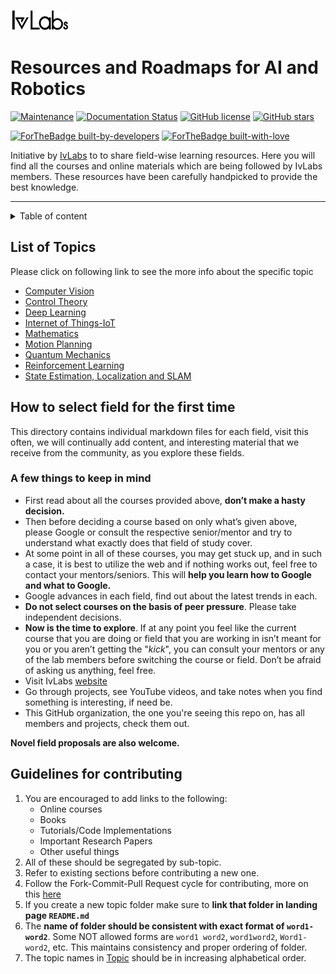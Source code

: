 ![](ivlabs-black.png)
# Resources and Roadmaps for AI and Robotics 

[![Maintenance](https://img.shields.io/badge/Maintained%3F-yes-green.svg)](https://GitHub.com/Naereen/StrapDown.js/graphs/commit-activity) [![Documentation Status](https://readthedocs.org/projects/ansicolortags/badge/?version=latest)](http://ansicolortags.readthedocs.io/?badge=latest) [![GitHub license](https://img.shields.io/github/license/Naereen/StrapDown.js.svg)](https://github.com/Naereen/StrapDown.js/blob/master/LICENSE) [![GitHub stars](https://img.shields.io/github/stars/Naereen/StrapDown.js.svg?style=social&label=Star&maxAge=2592000)](https://GitHub.com/Naereen/StrapDown.js/stargazers/)

[![ForTheBadge built-by-developers](http://ForTheBadge.com/images/badges/built-by-developers.svg)](https://GitHub.com/Naereen/)
[![ForTheBadge built-with-love](http://ForTheBadge.com/images/badges/built-with-love.svg)](https://GitHub.com/Naereen/)




Initiative by [IvLabs](http://www.ivlabs.in/) to  to share field-wise learning resources.
Here you will find all the courses and online materials which are being followed by IvLabs members. These resources have been carefully handpicked to provide the best knowledge.

---
<details>
<summary>Table of content</summary>

* [List of Topics](#topics)
* [Field Selection](#field-selection)
	- [A few things to keep in mind](#a-few-things-to-keep-in-mind)
* [Guidelines for contributing](#guidelines-for-contributing)
</details>

## List of Topics
Please click on following link to see the more info about the specific topic

* [Computer Vision](computer-vision)
* [Control Theory](control-theory)
* [Deep Learning](deep-learning)
* [Internet of Things-IoT](iot)
* [Mathematics](mathematics)
* [Motion Planning](motion-planning)
* [Quantum Mechanics](quantum-mechanics)
* [Reinforcement Learning](reinforcement-learning)
* [State Estimation, Localization and SLAM](state-estimation-localization-slam)


## How to select field for the first time

This directory contains individual markdown files for each field, visit this often, we will continually add content, and interesting material that we receive from the community, as you explore these fields.

### A few things to keep in mind

- First read about all the courses provided above, **don’t make a hasty decision.**
- Then before deciding a course based on only what’s given above, please Google or consult the respective senior/mentor and try to understand what exactly does that field of study cover.
- At some point in all of these courses, you may get stuck up, and in such a case, it is best to utilize the web and if nothing works out, feel free to contact your mentors/seniors. This will **help you learn how to Google and what to Google.**
- Google advances in each field, find out about the latest trends in each.
- **Do not select courses on the basis of peer pressure**. Please take independent decisions.
- **Now is the time to explore**. If at any point you feel like the current course that you are doing or field that you are working in isn’t meant for you or you aren’t getting the "*kick*", you can consult your mentors or any of the lab members before switching the course or field. Don’t be afraid of asking us anything, feel free.
- Visit IvLabs [website](https://ivlabs.in)
- Go through projects, see YouTube videos, and take notes when you find something is interesting, if need be.
- This GitHub organization, the one you're seeing this repo on, has all members and projects, check them out.

**Novel field proposals are also welcome.**

## Guidelines for contributing
1. You are encouraged to add links to the following: 
   * Online courses
   * Books
   * Tutorials/Code Implementations
   * Important Research Papers
   * Other useful things
2. All of these should be segregated by sub-topic.
3. Refer to existing sections before contributing a new one.
4. Follow the Fork-Commit-Pull Request cycle for contributing, more on this [here](https://github.com/IvLabs/pc_guidelines/tree/master/opensource_git_contrib)
5. If you create a new topic folder make sure to **link that folder in landing page `README.md`**
6. The **name of folder should be consistent with exact format of `word1-word2`**. Some NOT allowed forms are `word1 word2`, `word1word2`, `Word1-word2`, etc. This maintains consistency and proper ordering of folder.
7. The topic names in [Topic](#Topics) should be in increasing alphabetical order.
